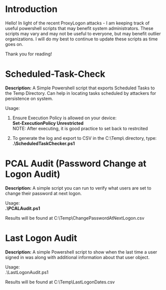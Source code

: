 # Introduction
Hello! In light of the recent ProxyLogon attacks - I am keeping track of useful powershell scripts that may benefit system administrators. These scripts may vary and may not be useful to everyone, but may benefit outlier organizations. I will do my best to continue to update these scripts as time goes on. 

Thank you for reading! 

# Scheduled-Task-Check
**Description:** A Simple Powershell script that exports Scheduled Tasks to the Temp Directory. Can help in locating tasks scheduled by attackers for persistence on system.

Usage: 
1) Ensure Execution Policy is allowed on your device:<br />
**Set-ExecutionPolicy Unrestricted**<br />
NOTE: After executing, it is good practice to set back to restrcited

2) To generate the log and export to CSV in the C:\Temp\ directory, type:<br />
**.\ScheduledTaskChecker.ps1**

# PCAL Audit (Password Change at Logon Audit)
**Description:** A simple script you can run to verify what users are set to change their password at next logon. 

Usage:<br /> 
**.\PCALAudit.ps1**

Results will be found at C:\Temp\ChangePasswordAtNextLogon.csv

# Last Logon Audit
**Description:** A simple Powershell script to show when the last time a user signed in was along with additional information about that user object. 

Usage:<br /> 
.\LastLogonAudit.ps1

Results will be found at C:\Temp\LastLogonDates.csv
